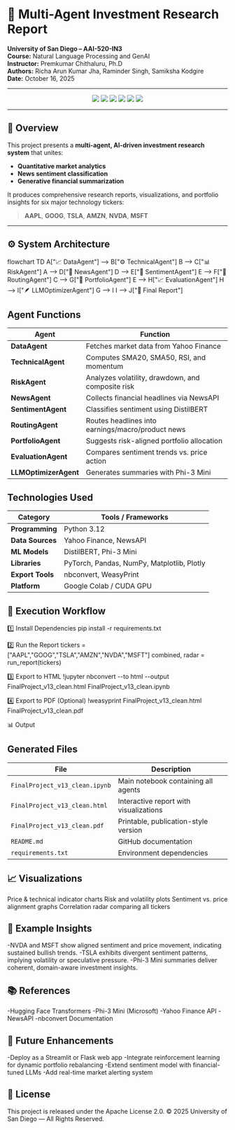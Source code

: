 # 🧭 Multi-Agent Investment Research Report  
**University of San Diego – AAI-520-IN3**  
**Course:** Natural Language Processing and GenAI  
**Instructor:** Premkumar Chithaluru, Ph.D  
**Authors:** Richa Arun Kumar Jha, Raminder Singh, Samiksha Kodgire  
**Date:** October 16, 2025  

---

<p align="center">
  <img src="https://img.shields.io/badge/Python-3.12-blue?logo=python&logoColor=white" />
  <img src="https://img.shields.io/badge/Framework-PyTorch-red?logo=pytorch&logoColor=white" />
  <img src="https://img.shields.io/badge/LLM-Phi--3%20Mini-brightgreen?logo=microsoft&logoColor=white" />
  <img src="https://img.shields.io/badge/Sentiment-DistilBERT-orange?logo=huggingface&logoColor=white" />
  <img src="https://img.shields.io/badge/Platform-Google%20Colab-yellow?logo=googlecolab&logoColor=white" />
  <img src="https://img.shields.io/badge/License-Apache%202.0-lightgrey" />
</p>

---

## 🧠 Overview

This project presents a **multi-agent, AI-driven investment research system** that unites:

- **Quantitative market analytics**
- **News sentiment classification**
- **Generative financial summarization**

It produces comprehensive research reports, visualizations, and portfolio insights for six major technology tickers:
> **AAPL**, **GOOG**, **TSLA**, **AMZN**, **NVDA**, **MSFT**

---

## ⚙️ System Architecture

flowchart TD
    A["📈 DataAgent"] --> B["⚙️ TechnicalAgent"]
    B --> C["📊 RiskAgent"]
    A --> D["📰 NewsAgent"]
    D --> E["🧠 SentimentAgent"]
    E --> F["🧭 RoutingAgent"]
    C --> G["💼 PortfolioAgent"]
    E --> H["📈 EvaluationAgent"]
    H --> I["🪶 LLMOptimizerAgent"]
    G --> I
    I --> J["🧾 Final Report"]


## Agent Functions

| Agent                 | Function                                          |
| --------------------- | ------------------------------------------------- |
| **DataAgent**         | Fetches market data from Yahoo Finance            |
| **TechnicalAgent**    | Computes SMA20, SMA50, RSI, and momentum          |
| **RiskAgent**         | Analyzes volatility, drawdown, and composite risk |
| **NewsAgent**         | Collects financial headlines via NewsAPI          |
| **SentimentAgent**    | Classifies sentiment using DistilBERT             |
| **RoutingAgent**      | Routes headlines into earnings/macro/product news |
| **PortfolioAgent**    | Suggests risk-aligned portfolio allocation        |
| **EvaluationAgent**   | Compares sentiment trends vs. price action        |
| **LLMOptimizerAgent** | Generates summaries with Phi-3 Mini               |

## Technologies Used

| Category         | Tools / Frameworks                         |
| ---------------- | ------------------------------------------ |
| **Programming**  | Python 3.12                                |
| **Data Sources** | Yahoo Finance, NewsAPI                     |
| **ML Models**    | DistilBERT, Phi-3 Mini                     |
| **Libraries**    | PyTorch, Pandas, NumPy, Matplotlib, Plotly |
| **Export Tools** | nbconvert, WeasyPrint                      |
| **Platform**     | Google Colab / CUDA GPU                    |

## 🚀 Execution Workflow
1️⃣ Install Dependencies
pip install -r requirements.txt

2️⃣ Run the Report
tickers = ["AAPL","GOOG","TSLA","AMZN","NVDA","MSFT"]
combined, radar = run_report(tickers)

3️⃣ Export to HTML
!jupyter nbconvert --to html --output FinalProject_v13_clean.html FinalProject_v13_clean.ipynb

4️⃣ Export to PDF (Optional)
!weasyprint FinalProject_v13_clean.html FinalProject_v13_clean.pdf

📊 Output
## Generated Files

| File                           | Description                            |
| ------------------------------ | -------------------------------------- |
| `FinalProject_v13_clean.ipynb` | Main notebook containing all agents    |
| `FinalProject_v13_clean.html`  | Interactive report with visualizations |
| `FinalProject_v13_clean.pdf`   | Printable, publication-style version   |
| `README.md`                    | GitHub documentation                   |
| `requirements.txt`             | Environment dependencies               |

## 📈 Visualizations

Price & technical indicator charts
Risk and volatility plots
Sentiment vs. price alignment graphs
Correlation radar comparing all tickers

## 🧩 Example Insights

-NVDA and MSFT show aligned sentiment and price movement, indicating sustained bullish trends.
-TSLA exhibits divergent sentiment patterns, implying volatility or speculative pressure.
-Phi-3 Mini summaries deliver coherent, domain-aware investment insights.

## 📚 References

-Hugging Face Transformers
-Phi-3 Mini (Microsoft)
-Yahoo Finance API
-NewsAPI
-nbconvert Documentation

## 🧭 Future Enhancements

-Deploy as a Streamlit or Flask web app
-Integrate reinforcement learning for dynamic portfolio rebalancing
-Extend sentiment model with financial-tuned LLMs
-Add real-time market alerting system

## 🪪 License

This project is released under the Apache License 2.0.
© 2025 University of San Diego — All Rights Reserved.
